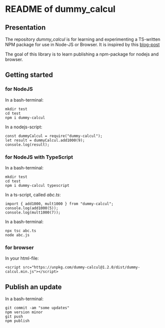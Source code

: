 # README of dummy_calcul


## Presentation

The repository *dummy_calcul* is for learning and experimenting a TS-written NPM package for use in Node-JS or Browser. It is inspired by this [blog-post](https://dev.to/charperbonaroo/creating-a-ts-written-npm-package-for-use-in-node-js-or-browser-5gm3)

The goal of this library is to learn publishing a npm-package for nodejs and browser.

## Getting started

### for NodeJS

In a bash-terminal:

    mkdir test
    cd test
    npm i dummy-calcul


In a nodejs-script:

    const dummyCalcul = require("dummy-calcul");
    let result = dummyCalcul.add1000(9);
    console.log(result);


### for NodeJS with TypeScript

In a bash-terminal:

    mkdir test
    cd test
    npm i dummy-calcul typescript


In a ts-script, called *abc.ts*:

    import { add1000, mult1000 } from "dummy-calcul";
    console.log(add1000(5));
    console.log(mult1000(7));


In a bash-terminal:

    npx tsc abc.ts
    node abc.js


### for browser

In your html-file:

    <script src="https://unpkg.com/dummy-calcul@1.2.0/dist/dummy-calcul.min.js"></script>


## Publish an update

In a bash-terminal:

    git commit -am "some updates"
    npm version minor
    git push
    npm publish

